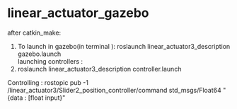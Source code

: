 # linear_actuator_gazebo

after catkin_make:

1. To launch in gazebo(in terminal ): roslaunch linear_actuator3_description gazebo.launch <br/> 
launching controllers :
2. roslaunch linear_actuator3_description controller.launch

Controlling :
rostopic pub -1 /linear_actuator3/Slider2_position_controller/command std_msgs/Float64 "{data : [float input}"


